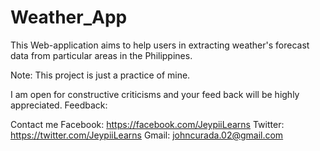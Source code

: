 # Weather_App
This Web-application aims to help users in extracting weather's forecast data from particular areas in the Philippines.

Note:
This project is just a practice of mine. 

I am open for constructive criticisms and your feed back will be highly appreciated. Feedback:

Contact me
Facebook: https://facebook.com/JeypiiLearns
Twitter: https://twitter.com/JeypiiLearns
Gmail: johncurada.02@gmail.com


